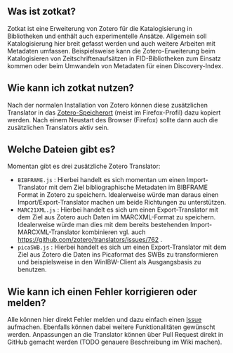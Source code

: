 ## Was ist zotkat?

Zotkat ist eine Erweiterung von Zotero für die Katalogisierung in Bibliotheken und enthält auch experimentelle Ansätze. Allgemein soll Katalogisierung hier breit gefasst werden und auch weitere Arbeiten mit Metadaten umfassen. Beispielsweise kann die Zotero-Erweiterung beim Katalogisieren von Zeitschriftenaufsätzen in FID-Bibliotheken zum Einsatz kommen oder beim Umwandeln von Metadaten für einen Discovery-Index.

## Wie kann ich zotkat nutzen?

Nach der normalen Installation von Zotero können diese zusätzlichen Translator in das [Zotero-Speicherort](https://www.zotero.org/support/de/preferences/advanced#speicherort) (meist im Firefox-Profil) dazu kopiert werden. Nach einem Neustart des Browser (Firefox) sollte dann auch die zusätzlichen Translators aktiv sein.

## Welche Dateien gibt es?

Momentan gibt es drei zusätzliche Zotero Translator:
 * `BIBFRAME.js` : Hierbei handelt es sich momentan um einen Import-Translator mit dem Ziel bibliographische Metadaten im BIBFRAME Format in Zotero zu speichern. Idealerweise würde man daraus einen Import/Export-Translator machen um beide Richtungen zu unterstützen.
 * `MARC21XML.js` : Hierbei handelt es sich um einen Export-Translator mit dem Ziel aus Zotero auch Daten im MARCXML-Format zu speichern. Idealerweise würde man dies mit dem bereits bestehenden Import-MARCXML-Translator kombinieren vgl. auch https://github.com/zotero/translators/issues/762 .
 * `picaSWB.js` : Hierbei handelt es sich um einen Export-Translator mit dem Ziel aus Zotero die Daten ins Picaformat des SWBs zu transformieren und beispielsweise in den WinIBW-Client als Ausgangsbasis zu benutzen.
 
## Wie kann ich einen Fehler korrigieren oder melden?
 
Alle  können hier direkt Fehler melden und dazu einfach einen [Issue](https://github.com/UB-Mannheim/zotkat/issues) aufmachen. Ebenfalls können dabei weitere Funktionalitäten gewünscht werden. Anpassungen an die Translator können über Pull Request direkt in GitHub gemacht werden (TODO genauere Beschreibung im Wiki machen).
